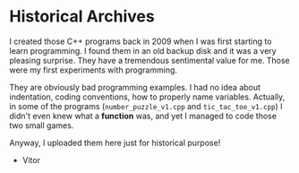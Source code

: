 # Historical Archives

I created those C++ programs back in 2009 when I was first starting to learn programming. I found them in an old backup
disk and it was a very pleasing surprise. They have a tremendous sentimental value for me. Those were my first
experiments with programming.

They are obviously bad programming examples. I had no idea about indentation, coding conventions, how to properly name
variables. Actually, in some of the programs (`number_puzzle_v1.cpp` and `tic_tac_toe_v1.cpp`) I didn't even knew what
a **function** was, and yet I managed to code those two small games.

Anyway, I uploaded them here just for historical purpose!

- Vitor